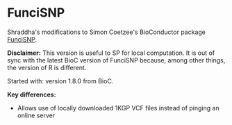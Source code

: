 # FunciSNP
Shraddha's modifications to Simon Coetzee's BioConductor package [FunciSNP](http://bioconductor.org/packages/release/bioc/html/FunciSNP.html).

**Disclaimer:** This version is useful to SP for local computation. It is out of sync with the latest BioC version of FunciSNP because, among other things, the version of R is different. 

Started with: version 1.8.0 from BioC.

**Key differences:**
* Allows use of locally downloaded 1KGP VCF files instead of pinging an online server
